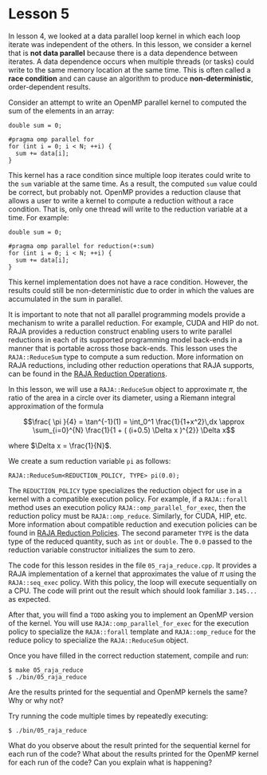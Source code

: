 # Lesson 5

In lesson 4, we looked at a data parallel loop kernel in which each loop
iterate was independent of the others. In this lesson, we consider a kernel 
that is **not data parallel** because there is a data dependence between
iterates. A data dependence occurs when multiple threads (or tasks) could
write to the same memory location at the same time. This is often called a
**race condition** and can cause an algorithm to produce **non-deterministic**,
order-dependent results. 

Consider an attempt to write an OpenMP parallel kernel to computed the sum of
the elements in an array:

```
double sum = 0;

#pragma omp parallel for
for (int i = 0; i < N; ++i) {
  sum += data[i];
}
```

This kernel has a race condition since multiple loop iterates could write
to the `sum` variable at the same time. As a result, the computed `sum` value
could be correct, but probably not. OpenMP provides a reduction clause that
allows a user to write a kernel to compute a reduction without a race condition.
That is, only one thread will write to the reduction variable at a time. For
example:

```
double sum = 0;

#pragma omp parallel for reduction(+:sum)
for (int i = 0; i < N; ++i) {
  sum += data[i];
}
```

This kernel implementation does not have a race condition. However, the results
could still be non-deterministic due to order in which the values are
accumulated in the sum in parallel.

It is important to note that not all parallel programming models provide a
mechanism to write a parallel reduction. For example, CUDA and HIP do not.
RAJA provides a reduction construct enabling users to write parallel reductions
in each of its supported programming model back-ends in a manner that is
portable across those back-ends. This lesson uses the `RAJA::ReduceSum` type
to compute a sum reduction. More information on RAJA reductions, including
other reduction operations that RAJA supports, can be found in the
[RAJA Reduction Operations](https://raja.readthedocs.io/en/develop/sphinx/user_guide/feature/reduction.html).

In this lesson, we will use a `RAJA::ReduceSum` object to approximate $\pi$,
the ratio of the area in a circle over its diameter, using a Riemann integral
approximation of the formula
```math
\frac{ \pi }{4} = \tan^{-1}(1) = \int_0^1 \frac{1}{1+x^2}\,dx \approx \sum_{i=0}^{N} \frac{1}{1 + ( (i+0.5) \Delta x )^{2}} \Delta x
```
where $\Delta x = \frac{1}{N}$.

We create a sum reduction variable `pi` as follows:

```
RAJA::ReduceSum<REDUCTION_POLICY, TYPE> pi(0.0);
```

The `REDUCTION_POLICY` type specializes the reduction object for use in a
kernel with a compatible execution policy. For example, if a `RAJA::forall`
method uses an execution policy `RAJA::omp_parallel_for_exec`, then the
reduction policy must be `RAJA::omp_reduce`. Similarly, for CUDA, HIP, etc.
More information about compatible reduction and execution policies can be
found in [RAJA Reduction Policies](https://raja.readthedocs.io/en/develop/sphinx/user_guide/feature/policies.html#reducepolicy-label).
The second parameter `TYPE` is the data type of the reduced quantity,
such as `int` or `double`. The `0.0` passed to the reduction variable
constructor initializes the sum to zero.

The code for this lesson resides in the file `05_raja_reduce.cpp`. It provides
a RAJA implementation of a kernel that approximates the value of $\pi$ using
the `RAJA::seq_exec` policy. With this policy, the loop will execute
sequentially on a CPU. The code will print out the result which should look
familiar `3.145...` as expected. 

After that, you will find a `TODO` asking you to implement an OpenMP version of
the kernel. You will use `RAJA::omp_parallel_for_exec` for the execution policy
to specialize the `RAJA::forall` template and `RAJA::omp_reduce` for the reduce
policy to specialize the `RAJA::ReduceSum` object.

Once you have filled in the correct reduction statement, compile and run:

```
$ make 05_raja_reduce
$ ./bin/05_raja_reduce
```

Are the results printed for the sequential and OpenMP kernels the same?
Why or why not?

Try running the code multiple times by repeatedly executing:

```
$ ./bin/05_raja_reduce
```

What do you observe about the result printed for the sequential kernel for
each run of the code? What about the results printed for the OpenMP kernel for
each run of the code? Can you explain what is happening?
